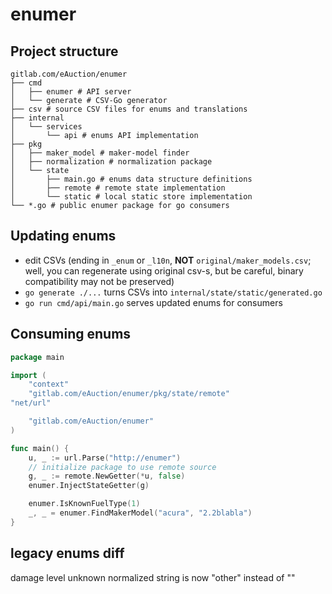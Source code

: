 # enumer

## Project structure

```
gitlab.com/eAuction/enumer
├── cmd
│   ├── enumer # API server
│   └── generate # CSV-Go generator
├── csv # source CSV files for enums and translations
├── internal
│   └── services
│       └── api # enums API implementation
├── pkg
│   ├── maker_model # maker-model finder
│   ├── normalization # normalization package
│   └── state
│       ├── main.go # enums data structure definitions
│       ├── remote # remote state implementation
│       └── static # local static store implementation
└── *.go # public enumer package for go consumers
```

## Updating enums

* edit CSVs (ending in `_enum` or `_l10n`, **NOT** `original/maker_models.csv`; 
    well, you can regenerate using original csv-s, but be careful, binary compatibility may not be preserved)
* `go generate ./...` turns CSVs into `internal/state/static/generated.go`
* `go run cmd/api/main.go` serves updated enums for consumers

## Consuming enums

```go
package main

import (
    "context"
    "gitlab.com/eAuction/enumer/pkg/state/remote"
"net/url"

    "gitlab.com/eAuction/enumer"
)

func main() {
    u, _ := url.Parse("http://enumer")
    // initialize package to use remote source
    g, _ := remote.NewGetter(*u, false)
    enumer.InjectStateGetter(g)

    enumer.IsKnownFuelType(1)
    _, _ = enumer.FindMakerModel("acura", "2.2blabla")
}
```

## legacy enums diff

damage level unknown normalized string is now "other" instead of ""
